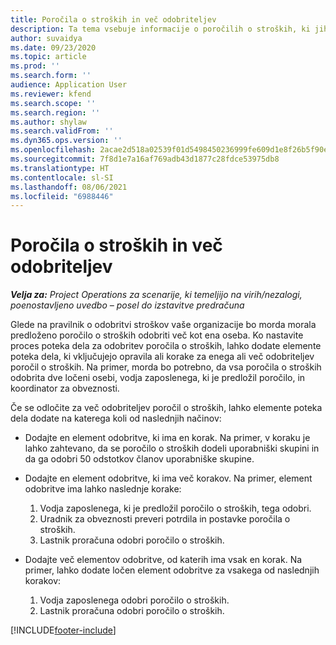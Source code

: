```yaml
---
title: Poročila o stroških in več odobriteljev
description: Ta tema vsebuje informacije o poročilih o stroških, ki jih mora odobriti več kot ena oseba.
author: suvaidya
ms.date: 09/23/2020
ms.topic: article
ms.prod: ''
ms.search.form: ''
audience: Application User
ms.reviewer: kfend
ms.search.scope: ''
ms.search.region: ''
ms.author: shylaw
ms.search.validFrom: ''
ms.dyn365.ops.version: ''
ms.openlocfilehash: 2acae2d518a02539f01d5498450236999fe609d1e8f26b5f90e18b986b83cab1
ms.sourcegitcommit: 7f8d1e7a16af769adb43d1877c28fdce53975db8
ms.translationtype: HT
ms.contentlocale: sl-SI
ms.lasthandoff: 08/06/2021
ms.locfileid: "6988446"
---
```

# <a name="expense-reports-and-multiple-approvers"></a>Poročila o stroških in več odobriteljev

_**Velja za:** Project Operations za scenarije, ki temeljijo na virih/nezalogi, poenostavljeno uvedbo – posel do izstavitve predračuna_

Glede na pravilnik o odobritvi stroškov vaše organizacije bo morda morala predloženo poročilo o stroških odobriti več kot ena oseba. Ko nastavite proces poteka dela za odobritev poročila o stroških, lahko dodate elemente poteka dela, ki vključujejo opravila ali korake za enega ali več odobriteljev poročil o stroških. Na primer, morda bo potrebno, da vsa poročila o stroških odobrita dve ločeni osebi, vodja zaposlenega, ki je predložil poročilo, in koordinator za obveznosti.

Če se odločite za več odobriteljev poročil o stroških, lahko elemente poteka dela dodate na katerega koli od naslednjih načinov:

- Dodajte en element odobritve, ki ima en korak. Na primer, v koraku je lahko zahtevano, da se poročilo o stroških dodeli uporabniški skupini in da ga odobri 50 odstotkov članov uporabniške skupine.
- Dodajte en element odobritve, ki ima več korakov. Na primer, element odobritve ima lahko naslednje korake:

    1. Vodja zaposlenega, ki je predložil poročilo o stroških, tega odobri.
    2. Uradnik za obveznosti preveri potrdila in postavke poročila o stroških.
    3. Lastnik proračuna odobri poročilo o stroških.

- Dodajte več elementov odobritve, od katerih ima vsak en korak. Na primer, lahko dodate ločen element odobritve za vsakega od naslednjih korakov:

    1. Vodja zaposlenega odobri poročilo o stroških.
    2. Lastnik proračuna odobri poročilo o stroških.


[!INCLUDE[footer-include](../includes/footer-banner.md)]